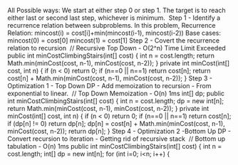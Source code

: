All Possible ways:
We start at either step 0 or step 1. The target is to reach either last or second last step, whichever is minimum.
​
Step 1 - Identify a recurrence relation between subproblems. In this problem,
Recurrence Relation:
mincost(i) = cost[i]+min(mincost(i-1), mincost(i-2))
Base cases:
mincost(0) = cost[0]
mincost(1) = cost[1]
​
Step 2 - Covert the recurrence relation to recursion
​
// Recursive Top Down - O(2^n) Time Limit Exceeded
public int minCostClimbingStairs(int[] cost) {
int n = cost.length;
return Math.min(minCost(cost, n-1), minCost(cost, n-2));
}
private int minCost(int[] cost, int n) {
if (n < 0) return 0;
if (n==0 || n==1) return cost[n];
return cost[n] + Math.min(minCost(cost, n-1), minCost(cost, n-2));
}
Step 3 - Optimization 1 - Top Down DP - Add memoization to recursion - From exponential to linear.
​
// Top Down Memoization - O(n) 1ms
int[] dp;
public int minCostClimbingStairs(int[] cost) {
int n = cost.length;
dp = new int[n];
return Math.min(minCost(cost, n-1), minCost(cost, n-2));
}
private int minCost(int[] cost, int n) {
if (n < 0) return 0;
if (n==0 || n==1) return cost[n];
if (dp[n] != 0) return dp[n];
dp[n] = cost[n] + Math.min(minCost(cost, n-1), minCost(cost, n-2));
return dp[n];
}
Step 4 - Optimization 2 -Bottom Up DP - Convert recursion to iteration - Getting rid of recursive stack
​
// Bottom up tabulation - O(n) 1ms
public int minCostClimbingStairs(int[] cost) {
int n = cost.length;
int[] dp = new int[n];
for (int i=0; i<n; i++) {